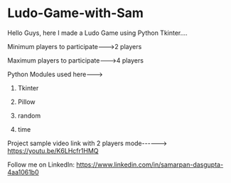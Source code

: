 # Ludo-Game-with-Sam
Hello Guys, here I made a Ludo Game using Python Tkinter....

Minimum players to participate--->2 players

Maximum players to participate--->4 players

Python Modules used here--->
1. Tkinter

2. Pillow

3. random

4. time


Project sample video link with 2 players mode------> https://youtu.be/K6LHcfr1HMQ


Follow me on LinkedIn: https://www.linkedin.com/in/samarpan-dasgupta-4aa1061b0


